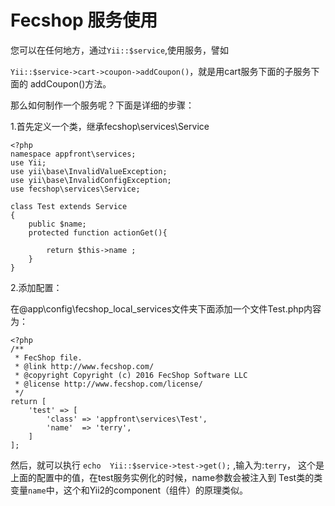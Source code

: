 Fecshop 服务使用
================


您可以在任何地方，通过`Yii::$service`,使用服务，譬如

`Yii::$service->cart->coupon->addCoupon()`，就是用cart服务下面的子服务下面的
addCoupon()方法。

那么如何制作一个服务呢？下面是详细的步骤：

1.首先定义一个类，继承fecshop\services\Service

```
<?php
namespace appfront\services;
use Yii;
use yii\base\InvalidValueException;
use yii\base\InvalidConfigException;
use fecshop\services\Service;

class Test extends Service
{
	public $name;
	protected function actionGet(){
		
		return $this->name ;
	}
}

```

2.添加配置：

在@app\config\fecshop_local_services文件夹下面添加一个文件Test.php内容为：

```
<?php
/**
 * FecShop file.
 * @link http://www.fecshop.com/
 * @copyright Copyright (c) 2016 FecShop Software LLC
 * @license http://www.fecshop.com/license/
 */
return [
	'test' => [
		'class' => 'appfront\services\Test',
		'name'  => 'terry',
	]
];
```

然后，就可以执行
`echo  Yii::$service->test->get();` ,输入为:`terry`，
这个是上面的配置中的值，在test服务实例化的时候，name参数会被注入到
Test类的类变量`name`中，这个和Yii2的component（组件）的原理类似。





















